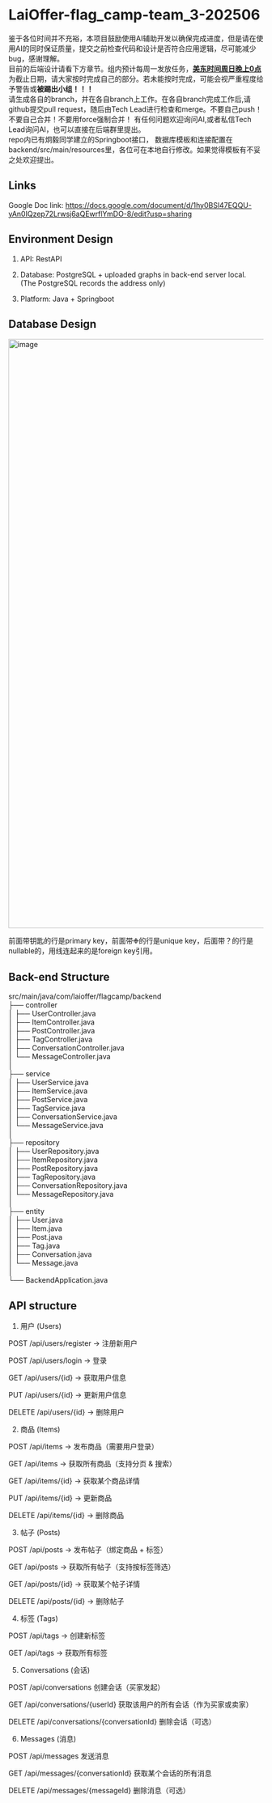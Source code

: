 # LaiOffer-flag_camp-team_3-202506

鉴于各位时间并不充裕，本项目鼓励使用AI辅助开发以确保完成进度，但是请在使用AI的同时保证质量，提交之前检查代码和设计是否符合应用逻辑，尽可能减少bug，感谢理解。  
目前的后端设计请看下方章节。组内预计每周一发放任务，<ins>**美东时间周日晚上0点**</ins>为截止日期，请大家按时完成自己的部分。若未能按时完成，可能会视严重程度给予警告或**被踢出小组！！！**  
请生成各自的branch，并在各自branch上工作。在各自branch完成工作后,请github提交pull request，随后由Tech Lead进行检查和merge。不要自己push！不要自己合并！不要用force强制合并！
有任何问题欢迎询问AI,或者私信Tech Lead询问AI，也可以直接在后端群里提出。  
repo内已有炯毅同学建立的Springboot接口， 数据库模板和连接配置在backend/src/main/resources里，各位可在本地自行修改。如果觉得模板有不妥之处欢迎提出。  

## Links

Google Doc link: https://docs.google.com/document/d/1hy0BSl47EQQU-yAn0IQzep72Lrwsj6aQEwrflYmDO-8/edit?usp=sharing

## Environment Design

1. API: RestAPI

2. Database: PostgreSQL + uploaded graphs in back-end server local. (The PostgreSQL records the address only)

3. Platform: Java + Springboot

## Database Design 
<img width="1583" height="1165" alt="image" src="https://github.com/user-attachments/assets/ee9e53ca-d54f-4694-8b50-b0d516af532e" />

前面带钥匙的行是primary key，前面带❉的行是unique key，后面带？的行是nullable的，用线连起来的是foreign key引用。





## Back-end Structure
src/main/java/com/laioffer/flagcamp/backend  
├── controller  
│ ├── UserController.java  
│ ├── ItemController.java  
│ ├── PostController.java  
│ ├── TagController.java  
│ ├── ConversationController.java  
│ └── MessageController.java  
│  
├── service  
│ ├── UserService.java  
│ ├── ItemService.java  
│ ├── PostService.java  
│ ├── TagService.java  
│ ├── ConversationService.java  
│ └── MessageService.java  
│  
├── repository  
│ ├── UserRepository.java  
│ ├── ItemRepository.java  
│ ├── PostRepository.java  
│ ├── TagRepository.java  
│ ├── ConversationRepository.java  
│ └── MessageRepository.java  
│  
├── entity  
│ ├── User.java  
│ ├── Item.java  
│ ├── Post.java  
│ ├── Tag.java  
│ ├── Conversation.java  
│ └── Message.java     
│  
└── BackendApplication.java  
 

## API structure
1. 用户 (Users)

POST /api/users/register → 注册新用户

POST /api/users/login → 登录

GET /api/users/{id} → 获取用户信息

PUT /api/users/{id} → 更新用户信息

DELETE /api/users/{id} → 删除用户

2. 商品 (Items)

POST /api/items → 发布商品（需要用户登录）

GET /api/items → 获取所有商品（支持分页 & 搜索）

GET /api/items/{id} → 获取某个商品详情

PUT /api/items/{id} → 更新商品

DELETE /api/items/{id} → 删除商品

3. 帖子 (Posts)

POST /api/posts → 发布帖子（绑定商品 + 标签）

GET /api/posts → 获取所有帖子（支持按标签筛选）

GET /api/posts/{id} → 获取某个帖子详情

DELETE /api/posts/{id} → 删除帖子

4. 标签 (Tags)

POST /api/tags → 创建新标签

GET /api/tags → 获取所有标签

5. Conversations (会话)

POST	/api/conversations	创建会话（买家发起）

GET	/api/conversations/{userId}	获取该用户的所有会话（作为买家或卖家）

DELETE	/api/conversations/{conversationId}	删除会话（可选）

6. Messages (消息)

POST	/api/messages	发送消息

GET	/api/messages/{conversationId}	获取某个会话的所有消息

DELETE	/api/messages/{messageId}	删除消息（可选）
